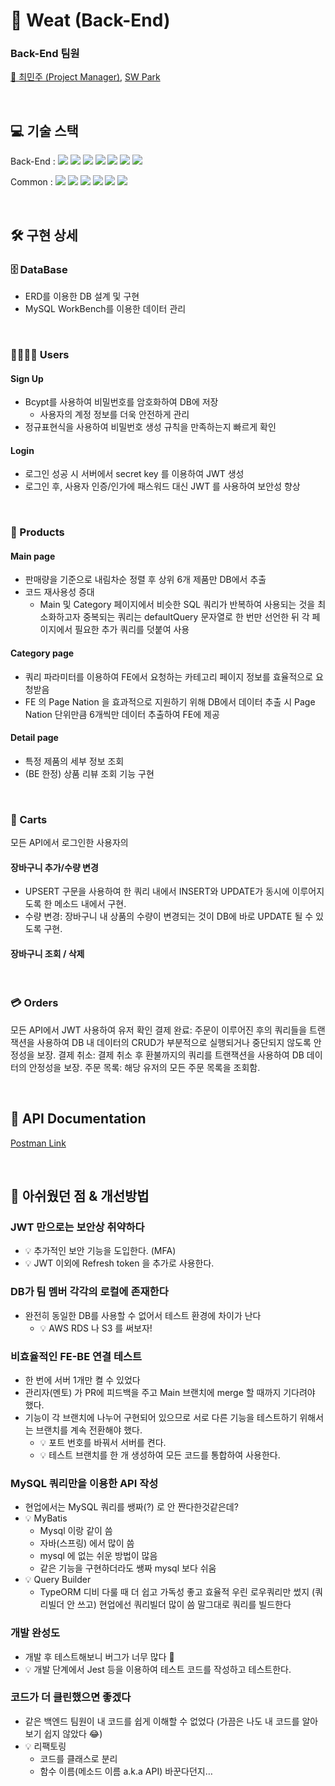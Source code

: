 # 🥩 Weat (Back-End)
### Back-End 팀원

[👑 최민주 (Project Manager)](https://github.com/Judy-Choi), [SW Park](https://github.com/Jetkick)

<br>

## 💻 기술 스택

Back-End : 
<img src="https://img.shields.io/badge/Node.js-339933?style=flat&amp;logo=Node.js&amp;logoColor=white">
<img src="https://img.shields.io/badge/Nodemon-76D04B?style=flat&amp;logo=Nodemon&amp;logoColor=white">
<img src="https://img.shields.io/badge/Express-000000?style=flat&amp;logo=Express&amp;logoColor=white">
<img src="https://img.shields.io/badge/MySQL-4479A1?style=flat&amp;logo=MySQL&amp;logoColor=white">
<img src="https://img.shields.io/badge/JWT-CC6699?style=flat&amp;logo=JSON&amp;logoColor=white">
<img src="https://img.shields.io/badge/Dbmate-009DC7?style=flat&amp;logo=Bcrypt&amp;logoColor=white">
<img src="https://img.shields.io/badge/Bcrypt-CA424?style=flat&amp;logo=Bcrypt&amp;logoColor=white">

Common : 
<img src="https://img.shields.io/badge/Git-F05032?style=flat&amp;logo=Git&amp;logoColor=white">
<img src="https://img.shields.io/badge/GitHub-181717?style=flat&amp;logo=GitHub&amp;logoColor=white">
<img src="https://img.shields.io/badge/Prettier-F7B93E?style=flat&amp;logo=prettier&amp;logoColor=white">
<img src="https://img.shields.io/badge/RestfulAPI-F7533E?style=flat&amp;logo=RestfulAPII&amp;logoColor=white">
<img src="https://img.shields.io/badge/VSCode-007ACC?style=flat&amp;logo=Visual Studio Code&amp;logoColor=white">
<img src="https://img.shields.io/badge/Postman-FF6C37?style=flat&amp;logo=Postman Code&amp;logoColor=white">

<br>

## 🛠️ 구현 상세
### 🗄️ DataBase
- ERD를 이용한 DB 설계 및 구현
- MySQL WorkBench를 이용한 데이터 관리

<br>

### 👨‍👩‍👧‍👦 Users
#### Sign Up
- Bcypt를 사용하여 비밀번호를 암호화하여 DB에 저장
  - 사용자의 계정 정보를 더욱 안전하게 관리
- 정규표현식을 사용하여 비밀번호 생성 규칙을 만족하는지 빠르게 확인

#### Login
- 로그인 성공 시 서버에서 secret key 를 이용하여 JWT 생성
- 로그인 후, 사용자 인증/인가에 패스워드 대신 JWT 를 사용하여 보안성 향상

<br>

### 🍖 Products
#### Main page
- 판매량을 기준으로 내림차순 정렬 후 상위 6개 제품만 DB에서 추출
- 코드 재사용성 증대
  - Main 및 Category 페이지에서 비슷한 SQL 쿼리가 반복하여 사용되는 것을 최소화하고자 중복되는 쿼리는 defaultQuery 문자열로 한 번만 선언한 뒤 각 페이지에서 필요한 추가 쿼리를 덧붙여 사용

#### Category page
- 쿼리 파라미터를 이용하여 FE에서 요청하는 카테고리 페이지 정보를 효율적으로 요청받음
- FE 의 Page Nation 을 효과적으로 지원하기 위해 DB에서 데이터 추출 시 Page Nation 단위만큼 6개씩만 데이터 추출하여 FE에 제공

#### Detail page
- 특정 제품의 세부 정보 조회
- (BE 한정) 상품 리뷰 조회 기능 구현

<br>

### 🛒 Carts

모든 API에서 로그인한 사용자의 
#### 장바구니 추가/수량 변경
- UPSERT 구문을 사용하여 한 쿼리 내에서 INSERT와 UPDATE가 동시에 이루어지도록 한 메소드 내에서 구현.
- 수량 변경: 장바구니 내 상품의 수량이 변경되는 것이 DB에 바로 UPDATE 될 수 있도록 구현.
#### 장바구니 조회 / 삭제

<br>

### 💳 Orders
모든 API에서 JWT 사용하여 유저 확인
결제 완료: 주문이 이루어진 후의 쿼리들을 트랜잭션을 사용하여 DB 내 데이터의 CRUD가 부분적으로 실행되거나 중단되지 않도록 안정성을 보장.
결제 취소: 결제 취소 후 환불까지의 쿼리를 트랜잭션을 사용하여 DB 데이터의 안정성을 보장.
주문 목록: 해당 유저의 모든 주문 목록을 조회함.

<br>

## 📑 API Documentation
[Postman Link](https://documenter.getpostman.com/view/24998473/2s8Z76x9km)

<br>

## 🤔 아쉬웠던 점 & 개선방법
### JWT 만으로는 보안상 취약하다
- 💡 추가적인 보안 기능을 도입한다. (MFA)
- 💡 JWT 이외에 Refresh token 을 추가로 사용한다.

### DB가 팀 멤버 각각의 로컬에 존재한다
- 완전히 동일한 DB를 사용할 수 없어서 테스트 환경에 차이가 난다
  - 💡 AWS RDS 나 S3 를 써보자!

### 비효율적인 FE-BE 연결 테스트
- 한 번에 서버 1개만 켤 수 있었다
- 관리자(멘토) 가 PR에 피드백을 주고 Main 브랜치에 merge 할 때까지 기다려야 했다.
- 기능이 각 브랜치에 나누어 구현되어 있으므로 서로 다른 기능을 테스트하기 위해서는 브랜치를 계속 전환해야 했다.
  - 💡 포트 번호를 바꿔서 서버를 켠다.
  - 💡 테스트 브랜치를 한 개 생성하여 모든 코드를 통합하여 사용한다.

### MySQL 쿼리만을 이용한 API 작성 
- 현업에서는 MySQL 쿼리를 쌩짜(?) 로 안 짠다한것같은데?
- 💡 MyBatis
  - Mysql 이랑 같이 씀
  - 자바(스프링) 에서 많이 씀
  - mysql 에 없는 쉬운 방법이 많음
  - 같은 기능을 구현하더라도 쌩짜 mysql 보다 쉬움
- 💡 Query Builder
  - TypeORM
디비 다룰 때 더 쉽고 가독성 좋고 효율적
우린 로우쿼리만 썼지 (쿼리빌더 안 쓰고)
현업에선 쿼리빌더 많이 씀
말그대로 쿼리를 빌드한다

### 개발 완성도
- 개발 후 테스트해보니 버그가 너무 많다 🐞
- 💡 개발 단계에서 Jest 등을 이용하여 테스트 코드를 작성하고 테스트한다.

### 코드가 더 클린했으면 좋겠다
- 같은 백엔드 팀원이 내 코드를 쉽게 이해할 수 없었다 (가끔은 나도 내 코드를 알아보기 쉽지 않았다 😂)
- 💡 리팩토링
  - 코드를 클래스로 분리
  - 함수 이름(메소드 이름 a.k.a API) 바꾼다던지…
